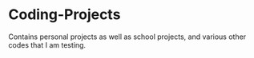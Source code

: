 # Coding-Projects
Contains personal projects as well as school projects, and various other codes that I am testing.
